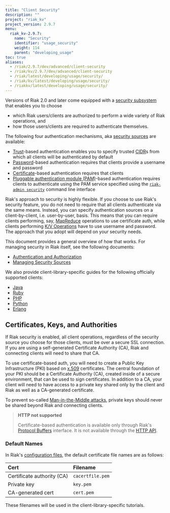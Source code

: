 ```yaml
---
title: "Client Security"
description: ""
project: "riak_kv"
project_version: 2.9.7
menu:
  riak_kv-2.9.7:
    name: "Security"
    identifier: "usage_security"
    weight: 114
    parent: "developing_usage"
toc: true
aliases:
  - /riak/2.9.7/dev/advanced/client-security
  - /riak/kv/2.9.7/dev/advanced/client-security
  - /riak/latest/developing/usage/security/
  - /riak/kv/latest/developing/usage/security/
  - /riakkv/latest/developing/usage/security/
---
```



Versions of Riak 2.0 and later come equipped with a [security subsystem]({{<baseurl>}}riak/kv/2.9.7/using/security/basics) that enables you to choose

* which Riak users/clients are authorized to perform a wide variety of
  Riak operations, and
* how those users/clients are required to authenticate themselves.

The following four authentication mechanisms, aka [security sources]({{<baseurl>}}riak/kv/2.9.7/using/security/managing-sources/) are available:

* [Trust]({{<baseurl>}}riak/kv/2.9.7/using/security/managing-sources/#trust-based-authentication)-based
  authentication enables you to specify trusted
  [CIDR](http://en.wikipedia.org/wiki/Classless_Inter-Domain_Routing)s
  from which all clients will be authenticated by default
* [Password]({{<baseurl>}}riak/kv/2.9.7/using/security/managing-sources/#password-based-authentication)-based authentication requires
  that clients provide a username and password
* [Certificate]({{<baseurl>}}riak/kv/2.9.7/using/security/managing-sources/#certificate-based-authentication)-based authentication
  requires that clients
* [Pluggable authentication module (PAM)]({{<baseurl>}}riak/kv/2.9.7/using/security/managing-sources/#pam-based-authentication)-based authentication requires
  clients to authenticate using the PAM service specified using the
  [`riak-admin security`]({{<baseurl>}}riak/kv/2.9.7/using/security/managing-sources/#managing-sources)
  command line interface

Riak's approach to security is highly flexible. If you choose to use
Riak's security feature, you do not need to require that all clients
authenticate via the same means. Instead, you can specify authentication
sources on a client-by-client, i.e. user-by-user, basis. This means that
you can require clients performing, say, [MapReduce]({{<baseurl>}}riak/kv/2.9.7/developing/usage/mapreduce/)
operations to use certificate auth, while clients performing [K/V Operations]({{<baseurl>}}riak/kv/2.9.7/developing/usage) have to use username and password. The approach
that you adopt will depend on your security needs.

This document provides a general overview of how that works. For
managing security in Riak itself, see the following documents:

* [Authentication and Authorization]({{<baseurl>}}riak/kv/2.9.7/using/security/basics)
* [Managing Security Sources]({{<baseurl>}}riak/kv/2.9.7/using/security/managing-sources/)

We also provide client-library-specific guides for the following
officially supported clients:

* [Java]({{<baseurl>}}riak/kv/2.9.7/developing/usage/security/java)
* [Ruby]({{<baseurl>}}riak/kv/2.9.7/developing/usage/security/ruby)
* [PHP]({{<baseurl>}}riak/kv/2.9.7/developing/usage/security/php)
* [Python]({{<baseurl>}}riak/kv/2.9.7/developing/usage/security/python)
* [Erlang]({{<baseurl>}}riak/kv/2.9.7/developing/usage/security/erlang)

## Certificates, Keys, and Authorities

If Riak security is enabled, all client operations, regardless of the
security source you choose for those clients, must be over a secure SSL
connection. If you are using a self-generated Certificate Authority
(CA), Riak and connecting clients will need to share that CA.

To use certificate-based auth, you will need to create a Public Key
Infrastructure (PKI) based on
[x.509](http://en.wikipedia.org/wiki/X.509) certificates. The central
foundation of your PKI should be a Certificate Authority (CA), created
inside of a secure environment, that can be used to sign certificates.
In addition to a CA, your client will need to have access to a private
key shared only by the client and Riak as well as a CA-generated
certificate.

To prevent so-called [Man-in-the-Middle
attacks](http://en.wikipedia.org/wiki/Man-in-the-middle_attack), private
keys should never be shared beyond Riak and connecting clients.

> **HTTP not supported**
>
> Certificate-based authentication is available only through Riak's
[Protocol Buffers]({{<baseurl>}}riak/kv/2.9.7/developing/api/protocol-buffers/) interface. It is not available through the
[HTTP API]({{<baseurl>}}riak/kv/2.9.7/developing/api/http).

### Default Names

In Riak's [configuration files]({{<baseurl>}}riak/kv/2.9.7/configuring/reference/#security), the
default certificate file names are as follows:

Cert | Filename
:----|:-------
Certificate authority (CA) | `cacertfile.pem`
Private key | `key.pem`
CA-generated cert | `cert.pem`

These filenames will be used in the client-library-specific tutorials.


